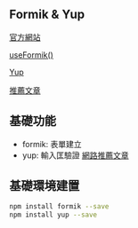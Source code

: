 ## Formik & Yup

[官方網站](https://formik.org/)

[useFormik()](https://formik.org/docs/api/useFormik)

[Yup](https://formik.org/docs/tutorial#schema-validation-with-yup)

[推薦文章](https://www.smashingmagazine.com/2020/10/react-validation-formik-yup/)

## 基礎功能

- formik: 表單建立
- yup: 輸入匡驗證 [網路推薦文章](https://zhuanlan.zhihu.com/p/259289185)

## 基礎環境建置

```bash
npm install formik --save
npm install yup --save
```
